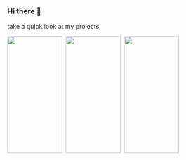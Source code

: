 ### Hi there 👋

take a quick look at my projects;

[<img src="https://user-images.githubusercontent.com/50905347/173447657-b6168369-d195-48d8-8d92-b362292ad258.png" width="125" height="265">](https://github.com/commandiron/BesonAppCleanArch)&nbsp;&nbsp;[<img src="https://user-images.githubusercontent.com/50905347/174627212-691237a2-88ea-4922-b1e7-95b943099ffe.png" width="125" height="265">](https://github.com/commandiron/Sefim)&nbsp;&nbsp;[<img src="https://user-images.githubusercontent.com/50905347/163409471-5c03b069-6c41-444c-879a-943295334425.png" width="125" height="265">](https://github.com/commandiron/ChatApp)

<!--
**commandiron/commandiron** is a ✨ _special_ ✨ repository because its `README.md` (this file) appears on your GitHub profile.

Here are some ideas to get you started:

- 🔭 I’m currently working on ...
- 🌱 I’m currently learning ...
- 👯 I’m looking to collaborate on ...
- 🤔 I’m looking for help with ...
- 💬 Ask me about ...
- 📫 How to reach me: ...
- 😄 Pronouns: ...
- ⚡ Fun fact: ...
-->
